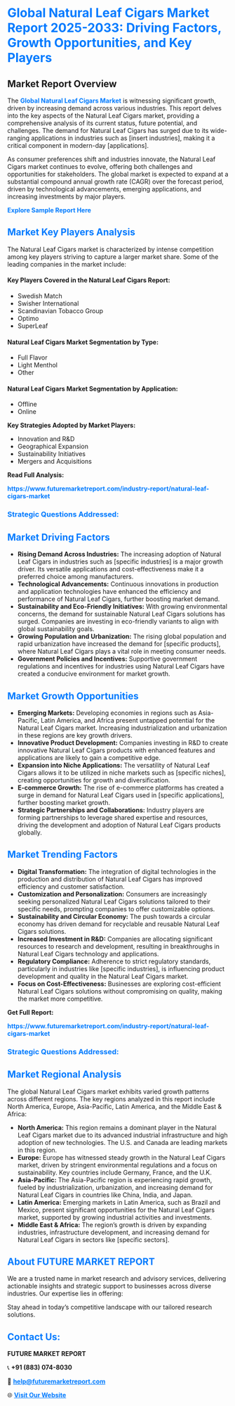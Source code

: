 <h1 style="color: #007BFF;">Global Natural Leaf Cigars Market Report 2025-2033: Driving Factors, Growth Opportunities, and Key Players</h1>

<section id="overview">
<h2>Market Report Overview</h2>
<p>The <a href="https://www.futuremarketreport.com/industry-report/natural-leaf-cigars-market" style="color: #007BFF; text-decoration: none;"><strong>Global Natural Leaf Cigars Market</strong></a> is witnessing significant growth, driven by increasing demand across various industries. This report delves into the key aspects of the Natural Leaf Cigars market, providing a comprehensive analysis of its current status, future potential, and challenges. The demand for Natural Leaf Cigars has surged due to its wide-ranging applications in industries such as [insert industries], making it a critical component in modern-day [applications].</p>
<p>As consumer preferences shift and industries innovate, the Natural Leaf Cigars market continues to evolve, offering both challenges and opportunities for stakeholders. The global market is expected to expand at a substantial compound annual growth rate (CAGR) over the forecast period, driven by technological advancements, emerging applications, and increasing investments by major players.</p>
</section>

<section id="overview">
<p><a href="https://www.futuremarketreport.com/request-sample/reportId=40905" style="color: #007BFF; text-decoration: none;"><strong>Explore Sample Report Here</strong></a></p>
</section>

<section id="key-players">
<h2 style="color: #007BFF;">Market Key Players Analysis</h2>
<p>The Natural Leaf Cigars market is characterized by intense competition among key players striving to capture a larger market share. Some of the leading companies in the market include:</p>
<h4>Key Players Covered in the Natural Leaf Cigars Report:</h4>
<ul><li>Swedish Match</li><li>Swisher International</li><li>Scandinavian Tobacco Group</li><li>Optimo</li><li>SuperLeaf</li></ul>
<h4>Natural Leaf Cigars Market Segmentation by Type:</h4>
<ul><li>Full Flavor</li><li>Light Menthol</li><li>Other</li></ul>

<h4>Natural Leaf Cigars Market Segmentation by Application:</h4>
<ul><li>Offline</li><li>Online</li></ul>
<p><strong>Key Strategies Adopted by Market Players:</strong></p>
<ul>
<li>Innovation and R&D</li>
<li>Geographical Expansion</li>
<li>Sustainability Initiatives</li>
<li>Mergers and Acquisitions</li>
</ul>
</section>

<section>
<p><strong>Read Full Analysis: </strong></p><a href="https://www.futuremarketreport.com/industry-report/natural-leaf-cigars-market" style="color: #007BFF; text-decoration: none;"><strong>https://www.futuremarketreport.com/industry-report/natural-leaf-cigars-market</strong></a>
<h3 style="color: #007BFF;">Strategic Questions Addressed:</h3>
</section>

<section id="driving-factors">
<h2 style="color: #007BFF;">Market Driving Factors</h2>
<ul>
<li><strong>Rising Demand Across Industries:</strong> The increasing adoption of Natural Leaf Cigars in industries such as [specific industries] is a major growth driver. Its versatile applications and cost-effectiveness make it a preferred choice among manufacturers.</li>
<li><strong>Technological Advancements:</strong> Continuous innovations in production and application technologies have enhanced the efficiency and performance of Natural Leaf Cigars, further boosting market demand.</li>
<li><strong>Sustainability and Eco-Friendly Initiatives:</strong> With growing environmental concerns, the demand for sustainable Natural Leaf Cigars solutions has surged. Companies are investing in eco-friendly variants to align with global sustainability goals.</li>
<li><strong>Growing Population and Urbanization:</strong> The rising global population and rapid urbanization have increased the demand for [specific products], where Natural Leaf Cigars plays a vital role in meeting consumer needs.</li>
<li><strong>Government Policies and Incentives:</strong> Supportive government regulations and incentives for industries using Natural Leaf Cigars have created a conducive environment for market growth.</li>
</ul>
</section>

<section id="growth-opportunities">
<h2 style="color: #007BFF;">Market Growth Opportunities</h2>
<ul>
<li><strong>Emerging Markets:</strong> Developing economies in regions such as Asia-Pacific, Latin America, and Africa present untapped potential for the Natural Leaf Cigars market. Increasing industrialization and urbanization in these regions are key growth drivers.</li>
<li><strong>Innovative Product Development:</strong> Companies investing in R&D to create innovative Natural Leaf Cigars products with enhanced features and applications are likely to gain a competitive edge.</li>
<li><strong>Expansion into Niche Applications:</strong> The versatility of Natural Leaf Cigars allows it to be utilized in niche markets such as [specific niches], creating opportunities for growth and diversification.</li>
<li><strong>E-commerce Growth:</strong> The rise of e-commerce platforms has created a surge in demand for Natural Leaf Cigars used in [specific applications], further boosting market growth.</li>
<li><strong>Strategic Partnerships and Collaborations:</strong> Industry players are forming partnerships to leverage shared expertise and resources, driving the development and adoption of Natural Leaf Cigars products globally.</li>
</ul>
</section>

<section id="trending-factors">
<h2 style="color: #007BFF;">Market Trending Factors</h2>
<ul>
<li><strong>Digital Transformation:</strong> The integration of digital technologies in the production and distribution of Natural Leaf Cigars has improved efficiency and customer satisfaction.</li>
<li><strong>Customization and Personalization:</strong> Consumers are increasingly seeking personalized Natural Leaf Cigars solutions tailored to their specific needs, prompting companies to offer customizable options.</li>
<li><strong>Sustainability and Circular Economy:</strong> The push towards a circular economy has driven demand for recyclable and reusable Natural Leaf Cigars solutions.</li>
<li><strong>Increased Investment in R&D:</strong> Companies are allocating significant resources to research and development, resulting in breakthroughs in Natural Leaf Cigars technology and applications.</li>
<li><strong>Regulatory Compliance:</strong> Adherence to strict regulatory standards, particularly in industries like [specific industries], is influencing product development and quality in the Natural Leaf Cigars market.</li>
<li><strong>Focus on Cost-Effectiveness:</strong> Businesses are exploring cost-efficient Natural Leaf Cigars solutions without compromising on quality, making the market more competitive.</li>
</ul>
</section>

<section>
<p><strong>Get Full Report: </strong></p><a href="https://www.futuremarketreport.com/industry-report/natural-leaf-cigars-market" style="color: #007BFF; text-decoration: none;"><strong>https://www.futuremarketreport.com/industry-report/natural-leaf-cigars-market</strong></a>
<h3 style="color: #007BFF;">Strategic Questions Addressed:</h3>
</section>


<section id="regional-analysis">
<h2 style="color: #007BFF;">Market Regional Analysis</h2>
<p>The global Natural Leaf Cigars market exhibits varied growth patterns across different regions. The key regions analyzed in this report include North America, Europe, Asia-Pacific, Latin America, and the Middle East & Africa:</p>
<ul>
<li><strong>North America:</strong> This region remains a dominant player in the Natural Leaf Cigars market due to its advanced industrial infrastructure and high adoption of new technologies. The U.S. and Canada are leading markets in this region.</li>
<li><strong>Europe:</strong> Europe has witnessed steady growth in the Natural Leaf Cigars market, driven by stringent environmental regulations and a focus on sustainability. Key countries include Germany, France, and the U.K.</li>
<li><strong>Asia-Pacific:</strong> The Asia-Pacific region is experiencing rapid growth, fueled by industrialization, urbanization, and increasing demand for Natural Leaf Cigars in countries like China, India, and Japan.</li>
<li><strong>Latin America:</strong> Emerging markets in Latin America, such as Brazil and Mexico, present significant opportunities for the Natural Leaf Cigars market, supported by growing industrial activities and investments.</li>
<li><strong>Middle East & Africa:</strong> The region’s growth is driven by expanding industries, infrastructure development, and increasing demand for Natural Leaf Cigars in sectors like [specific sectors].</li>
</ul>
</section>

<footer>
<h2 style="color: #007BFF;">About FUTURE MARKET REPORT</h2>
<p>We are a trusted name in market research and advisory services, delivering actionable insights and strategic support to businesses across diverse industries. Our expertise lies in offering:</p>

<p>Stay ahead in today’s competitive landscape with our tailored research solutions.</p>

<h2 style="color: #007BFF;">Contact Us:</h2>
<p><strong>FUTURE MARKET REPORT</strong></p>
<p>📞 <strong>+91 (883) 074-8030</strong></p>
<p>📧 <strong><a href="mailto:help@futuremarketreport.com" style="color: #007BFF;">help@futuremarketreport.com</a></strong></p>
<p>🌐 <strong><a href="https://www.futuremarketreport.com/" style="color: #007BFF;">Visit Our Website</a></strong></p>
</footer>